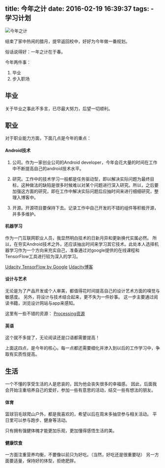 title: 今年之计
date: 2016-02-19 16:39:37
tags: 
	- 学习计划
---

![今年之计](https://drscdn.500px.org/photo/40352952/q%3D80_m%3D2000/b8ea73af7f5aef17d99af0e0bf1ee1b0)

结束了家中热闹的腊月，提早返回校中，好好为今年做一番规划。

俗话说得好：一年之计在于春。

今年两件事：

1. 毕业
2. 步入职场

<!-- more -->
## 毕业
关于毕业之事此不多言，已尽最大努力，后望一切顺利。

## 职业
对于职业能力方面，下面几点是今年的重点：

#### Android技术
1. 公司。作为一家创业公司的Android developer，今年会花大量的时间在工作中不断提高自己的android技术水平。

2. 研究。工作中的技术学习一般都是任务驱动型，即以解决实际问题为最终目标，这种做法的缺陷是很多时候难以对某个问题进行深入研究。所以，之后要加强这方面的研究，即在工作中解决实际问题后应抽时间来进行细细研究，整理入博客中。

3. 开源。开源项目要保持下去。记录工作中自己开发的不错的组件等积极开源，并多多维护。

#### 机器学习
作为一门互联网职业人员，我显然明白技术的日新月异和更新换代实属必然。
所以，在夯实Android技术之外，还应该抽出时间来学习其它技术。此处本人选择机器学习作为一个方向来充实自己，准备通过对google提供的在线课程和TensorFlow工具进行较为深入的学习。

[Udacity TensorFlow by Google](udacity.com/course/deep-learning--ud730)
[Udacity博客](blog.udacity.com/2016/01/putting-deep-learning-to-work.html)

#### 设计与艺术
无论是为了产品开发或个人审美，都值得花时间提高自己的设计艺术方面的嗅觉与敏感度。
另外，将设计与技术结合起来，更不失为一件妙事。
这一步主要通过阅读书籍，浏览设计网站与app来感知。

这里有一些不错的资源：
[Processing资源](http://mp.weixin.qq.com/s?__biz=MzA5OTgyMDk3Mg==&mid=402850288&idx=1&sn=9bd2856a17128c857d2b864293d0f94d&scene=23&srcid=0216rQN75xcQeFJPiNvNHdin#rd)

#### 英语
这个就不多提了，无论阅读还是口语都需要提高！

上面这四点，是今年的核心。每一点都还需要细化并渗入到以后的工作学习中，争取有实质性提高。


## 生活
一个不懂的享受生活的人是悲哀的，因为他会丧失很多的幸福感。
因此，后面我会开始注重培养自己的爱好，参加一些有意思的活动，结交一些有想法的朋友。

#### 体育
篮球羽毛球爬山户外，都是我喜欢的，希望以后在周末多抽空参与相关活动。
平日里可以参与跑步、健身等活动。

只有拥有强健体魄才能更加乐观，更加懂得感悟生活的美。

#### 健康饮食
一方面注重营养均衡，不要像以前只为好吃。（当然，好吃还是很重要哒）
另一方面要适量，保持好的体型，拒绝肥胖。




